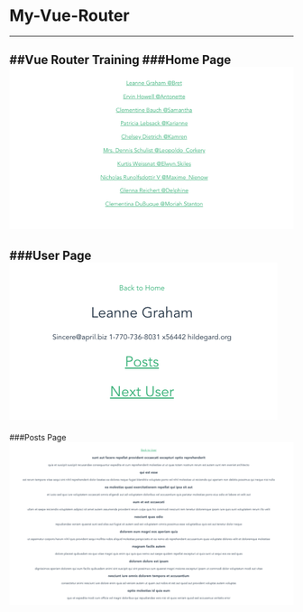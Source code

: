 # My-Vue-Router
---
##Vue Router Training
###Home Page
![Home page](/img/home.png)
---
###User Page
![User page](/img/user.png)
---
###Posts Page
![Post page](/img/posts.png)